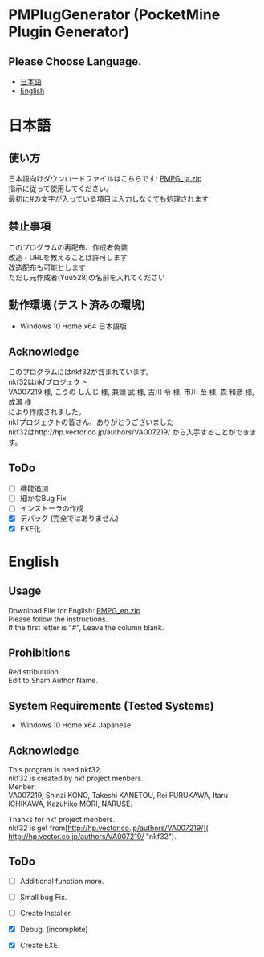 # PMPlugGenerator (PocketMine Plugin Generator)  
## Please Choose Language.  
* [日本語](#jap)  
* [English](#eng)
  
<a name="jap"></a>
# 日本語  
## 使い方  
日本語向けダウンロードファイルはこちらです: [PMPG_ja.zip](https://github.com/yuu528/PM-PluginGenerator/blob/master/PMPG_ja.zip?raw=true)  
指示に従って使用してください。  
最初に#の文字が入っている項目は入力しなくても処理されます  
  
## 禁止事項  
このプログラムの再配布、作成者偽装  
改造・URLを教えることは許可します  
改造配布も可能とします  
ただし元作成者(Yuu528)の名前を入れてください  
  
## 動作環境 (テスト済みの環境)  
* Windows 10 Home x64 日本語版  
  
## Acknowledge  
このプログラムにはnkf32が含まれています。  
nkf32はnkfプロジェクト  
VA007219 様, こうの しんじ 様, 兼頭 武 様, 古川 令 様, 市川 至 様, 森 和彦 様, 成瀬 様  
により作成されました。  
nkfプロジェクトの皆さん、ありがとうございました  
nkf32はhttp://hp.vector.co.jp/authors/VA007219/ から入手することができます。  
  
## ToDo  
 - [ ] 機能追加  
 - [ ] 細かなBug Fix  
 - [ ] インストーラの作成  
 - [x] デバッグ (完全ではありません)  
 - [x] EXE化  
  
<a name="eng"></a>
# English  
## Usage  
Download File for English: [PMPG_en.zip](https://github.com/yuu528/PM-PluginGenerator/blob/master/PMPG_en.zip?raw=true)  
Please follow the instructions.  
If the first letter is "#", Leave the column blank.  
  
## Prohibitions  
Redistributuion.  
Edit to Sham Author Name.  
  
## System Requirements (Tested Systems)  
* Windows 10 Home x64 Japanese  
  
## Acknowledge  
This program is need nkf32.  
nkf32 is created by nkf project menbers.  
Menber:  
VA007219, Shinzi KONO, Takeshi KANETOU, Rei FURUKAWA, Itaru ICHIKAWA, Kazuhiko MORI, NARUSE.  
  
Thanks for nkf project menbers.  
nkf32 is get from[http://hp.vector.co.jp/authors/VA007219/]( http://hp.vector.co.jp/authors/VA007219/ "nkf32").  
  
## ToDo  
 - [ ] Additional function more.  
 - [ ] Small bug Fix.  
 - [ ] Create Installer.  
 - [x] Debug. (incomplete)  
 - [x] Create EXE.  

